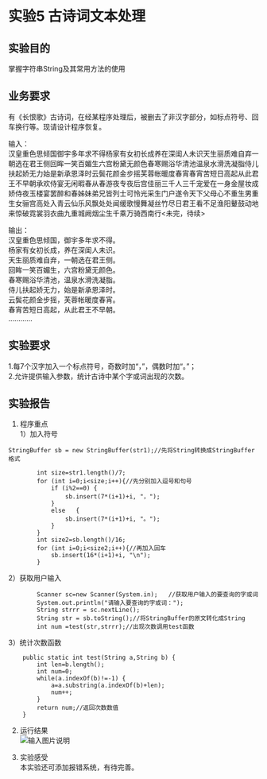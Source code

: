 # 实验5 古诗词文本处理

## 实验目的
掌握字符串String及其常用方法的使用

## 业务要求
有《长恨歌》古诗词，在经某程序处理后，被删去了非汉字部分，如标点符号、回车换行等。现请设计程序恢复。   
 
输入：  
汉皇重色思倾国御宇多年求不得杨家有女初长成养在深闺人未识天生丽质难自弃一朝选在君王侧回眸一笑百媚生六宫粉黛无颜色春寒赐浴华清池温泉水滑洗凝脂侍儿扶起娇无力始是新承恩泽时云鬓花颜金步摇芙蓉帐暖度春宵春宵苦短日高起从此君王不早朝承欢侍宴无闲暇春从春游夜专夜后宫佳丽三千人三千宠爱在一身金屋妆成娇侍夜玉楼宴罢醉和春姊妹弟兄皆列士可怜光采生门户遂令天下父母心不重生男重生女骊宫高处入青云仙乐风飘处处闻缓歌慢舞凝丝竹尽日君王看不足渔阳鼙鼓动地来惊破霓裳羽衣曲九重城阙烟尘生千乘万骑西南行<未完，待续>   


输出：  
汉皇重色思倾国，御宇多年求不得。  
杨家有女初长成，养在深闺人未识。  
天生丽质难自弃，一朝选在君王侧。  
回眸一笑百媚生，六宫粉黛无颜色。  
春寒赐浴华清池，温泉水滑洗凝脂。  
侍儿扶起娇无力，始是新承恩泽时。  
云鬓花颜金步摇，芙蓉帐暖度春宵。  
春宵苦短日高起，从此君王不早朝。  
............  

## 实验要求
 
1.每7个汉字加入一个标点符号，奇数时加“，”，偶数时加“。”；   
2.允许提供输入参数，统计古诗中某个字或词出现的次数。  

## 实验报告

1.  程序重点  
1）加入符号   
```
StringBuffer sb = new StringBuffer(str1);//先将String转换成StringBuffer格式
	
		int size=str1.length()/7;
		for (int i=0;i<size;i++){//先分别加入逗号和句号
			if (i%2==0) {
				sb.insert(7*(i+1)+i, "，");
			}
			else   {
				sb.insert(7*(i+1)+i, "。");
			}
		}
		int size2=sb.length()/16;
		for (int i=0;i<size2;i++){//再加入回车
			sb.insert(16*(i+1)+i, "\n");
		}
```
2）获取用户输入   

```
		Scanner sc=new Scanner(System.in);   //获取用户输入的要查询的字或词
		System.out.println("请输入要查询的字或词：");
		String strrr = sc.nextLine();
		String str = sb.toString();//将StringBuffer的原文转化成String
		int num =test(str,strrr);//出现次数调用test函数
```
3）统计次数函数    

```
	public static int test(String a,String b) {
		int len=b.length();
		int num=0;
		while(a.indexOf(b)!=-1) {
			a=a.substring(a.indexOf(b)+len);
			num++;
		}
		return num;//返回次数数值
	}
```


2.  运行结果     
![输入图片说明](12-06%20%201211313.png)

3.  实验感受    
本实验还可添加报错系统，有待完善。






